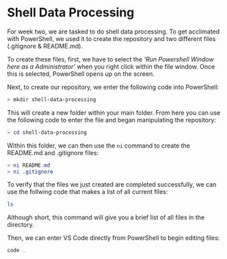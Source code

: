 # Shell Data Processing
For week two, we are tasked to do shell data processing. To get acclimated with PowerShell, we used it to create the repository and two different files (.gitignore & README.md).

To create these files, first, we have to select the <i>'Run Powershell Window here as a Administrator'</i> when you right click within the file window. Once this is selected, PowerShell opens up on the screen.

Next, to create our repository, we enter the following code into PowerShell:

```Powershell
> mkdir shell-data-processing
```

This will create a new folder within your main folder. From here you can use the following code to enter the file and began manipulating the repository:

```Powershell
> cd shell-data-processing
```

Within this folder, we can then use the ```ni``` command to create the README.md and .gitignore files:

```Powershell
> ni README.md
> ni .gitignore
```

To verify that the files we just created are completed successfully, we can use the follwing code that makes a list of all current files:

```Powershell
ls 
```

Although short, this command will give you a brief list of all files in the directory.

Then, we can enter VS Code directly from PowerShell to begin editing files:

```Powershell
code .
```